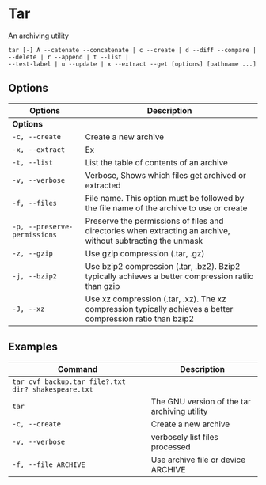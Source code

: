# Tar

An archiving utility

    tar [-] A --catenate --concatenate | c --create | d --diff --compare | --delete | r --append | t --list |
    --test-label | u --update | x --extract --get [options] [pathname ...]

## Options

| **Options**   | **Description**   |
| --------------|-------------------|
| **Options** |
| `-c, --create` | Create a new archive |
|`-x, --extract` | Ex |
|`-t, --list` | List the table of contents of an archive |
|`-v, --verbose` | Verbose, Shows which files get archived or extracted |
|`-f, --files` |File name. This option must be followed by the file name of the archive to use or create |
|`-p, --preserve-permissions` | Preserve the permissions of files and directories when extracting an archive, without subtracting the unmask |
|`-z, --gzip` | Use gzip compression (.tar, .gz) | 
| `-j, --bzip2` | Use bzip2 compression (.tar, .bz2). Bzip2 typically achieves a better compression ratiio than gzip |
| `-J, --xz` | Use xz compression (.tar, .xz). The xz compression typically achieves a better compression ratio than bzip2 |

## Examples

| **Command**   | **Description**   | 
| --------------|-------------------|
| `tar cvf backup.tar file?.txt dir? shakespeare.txt` |
|`tar` | The GNU version of the tar archiving utility |
| `-c, --create` | Create a new archive |
|`-v, --verbose` | verbosely list files processed |
|`-f, --file ARCHIVE` |  Use archive file or device ARCHIVE |